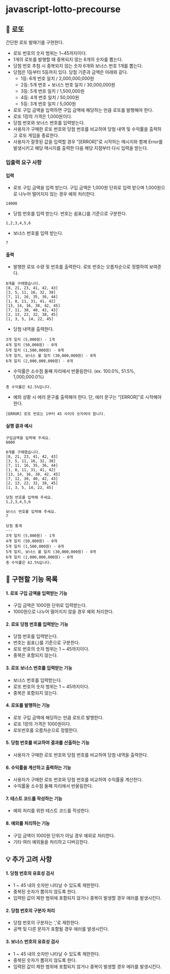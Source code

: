 # javascript-lotto-precourse

## 🎰 로또

간단한 로또 발매기를 구현한다.

-   로또 번호의 숫자 범위는 1~45까지이다.
-   1개의 로또를 발행할 때 중복되지 않는 6개의 숫자를 뽑는다.
-   당첨 번호 추첨 시 중복되지 않는 숫자 6개와 보너스 번호 1개를 뽑는다.
-   당첨은 1등부터 5등까지 있다. 당첨 기준과 금액은 아래와 같다.
    -   1등: 6개 번호 일치 / 2,000,000,000원
    -   2등: 5개 번호 + 보너스 번호 일치 / 30,000,000원
    -   3등: 5개 번호 일치 / 1,500,000원
    -   4등: 4개 번호 일치 / 50,000원
    -   5등: 3개 번호 일치 / 5,000원
-   로또 구입 금액을 입력하면 구입 금액에 해당하는 만큼 로또를 발행해야 한다.
-   로또 1장의 가격은 1,000원이다.
-   당첨 번호와 보너스 번호를 입력받는다.
-   사용자가 구매한 로또 번호와 당첨 번호를 비교하여 당첨 내역 및 수익률을 출력하고 로또 게임을 종료한다.
-   사용자가 잘못된 값을 입력할 경우 "[ERROR]"로 시작하는 메시지와 함께 Error를 발생시키고 해당 메시지를 출력한 다음 해당 지점부터 다시 입력을 받는다.

### 입출력 요구 사항

#### 입력

-   로또 구입 금액을 입력 받는다. 구입 금액은 1,000원 단위로 입력 받으며 1,000원으로 나누어 떨어지지 않는 경우 예외 처리한다.

```
14000
```

-   당첨 번호를 입력 받는다. 번호는 쉼표(,)를 기준으로 구분한다.

```
1,2,3,4,5,6
```

-   보너스 번호를 입력 받는다.

```
7
```

#### 출력

-   발행한 로또 수량 및 번호를 출력한다. 로또 번호는 오름차순으로 정렬하여 보여준다.

```
8개를 구매했습니다.
[8, 21, 23, 41, 42, 43]
[3, 5, 11, 16, 32, 38]
[7, 11, 16, 35, 36, 44]
[1, 8, 11, 31, 41, 42]
[13, 14, 16, 38, 42, 45]
[7, 11, 30, 40, 42, 43]
[2, 13, 22, 32, 38, 45]
[1, 3, 5, 14, 22, 45]
```

-   당첨 내역을 출력한다.

```
3개 일치 (5,000원) - 1개
4개 일치 (50,000원) - 0개
5개 일치 (1,500,000원) - 0개
5개 일치, 보너스 볼 일치 (30,000,000원) - 0개
6개 일치 (2,000,000,000원) - 0개
```

-   수익률은 소수점 둘째 자리에서 반올림한다. (ex. 100.0%, 51.5%, 1,000,000.0%)

```
총 수익률은 62.5%입니다.
```

-   예외 상황 시 에러 문구를 출력해야 한다. 단, 에러 문구는 "[ERROR]"로 시작해야 한다.

```
[ERROR] 로또 번호는 1부터 45 사이의 숫자여야 합니다.
```

#### 실행 결과 예시

```
구입금액을 입력해 주세요.
8000

8개를 구매했습니다.
[8, 21, 23, 41, 42, 43]
[3, 5, 11, 16, 32, 38]
[7, 11, 16, 35, 36, 44]
[1, 8, 11, 31, 41, 42]
[13, 14, 16, 38, 42, 45]
[7, 11, 30, 40, 42, 43]
[2, 13, 22, 32, 38, 45]
[1, 3, 5, 14, 22, 45]

당첨 번호를 입력해 주세요.
1,2,3,4,5,6

보너스 번호를 입력해 주세요.
7

당첨 통계
---
3개 일치 (5,000원) - 1개
4개 일치 (50,000원) - 0개
5개 일치 (1,500,000원) - 0개
5개 일치, 보너스 볼 일치 (30,000,000원) - 0개
6개 일치 (2,000,000,000원) - 0개
총 수익률은 62.5%입니다.
```

## 📜 구현할 기능 목록

#### 1. 로또 구입 금액을 입력받는 기능

-   구입 금액은 1000원 단위로 입력받는다.
-   1000원으로 나누어 떨어지지 않을 경우 예외 처리한다.

#### 2. 로또 당첨 번호를 입력받는 기능

-   당첨 번호를 입력받는다.
-   번호는 쉼표(,)를 기준으로 구분한다.
-   로또 번호의 숫자 범위는 1 ~ 45까지이다.
-   중복은 포함되지 않는다.

#### 3. 로또 보너스 번호를 입력받는 기능

-   보너스 번호를 입력받는다.
-   로또 번호의 숫자 범위는 1 ~ 45까지이다.
-   중복은 포함되지 않는다.

#### 4. 로또를 발행하는 기능

-   로또 구입 금액에 해당하는 만큼 로또르 발행한다.
-   로또 1장의 가격은 1000원이다.
-   로또번호를 오름차순으로 정렬한다.

#### 5. 당첨 번호를 비교하여 결과를 산출하는 기능

-   사용자가 구매한 로또 번호와 당첨 번호를 비교하여 당첨 내역을 출력한다.

#### 6. 수익률을 계산하고 출력하는 기능

-   사용자가 구매한 로또 번호와 당첨 번호를 비교하여 수익률울 계산한다.
-   수익률울 소수점 둘째 자리에서 반올림한다.

#### 7. 테스트 코드를 작성하는 기능

-   예외 처리를 위한 테스트 코드를 작성한다.

#### 8. 예외를 처리하는 기능

-   구입 금액이 1000원 단위가 아닐 경우 예외로 처리한다.
-   기타 여러 예외들을 처리하고 디버깅한다.

## 💡 추가 고려 사항

#### 1. 당첨 번호의 유효성 검사

-   1 ~ 45 내의 숫자만 나타날 수 있도록 제한한다.
-   중복된 숫자가 뽑히지 않도록 한다.
-   입력된 값이 제한 범위에 포함되지 않거나 중복이 발생할 경우 에러를 발생시킨다.

#### 2. 당첨 번호의 구분자 처리

-   당첨 번호의 구분자는 ','로 제한한다.
-   공백 및 다른 문자가 포함될 경우 에러를 발생시킨다.

#### 3. 보너스 번호의 유효성 검사

-   1 ~ 45 내의 숫자만 나타날 수 있도록 제한한다.
-   중복된 숫자가 뽑히지 않도록 한다.
-   입력된 값이 제한 범위에 포함되지 않거나 중복이 발생할 경우 에러를 발생시킨다.
